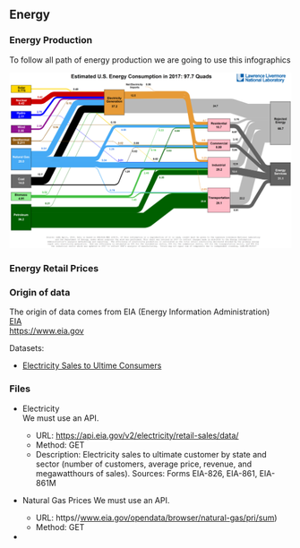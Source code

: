 ## Energy

### Energy Production

To follow all path of energy production we are going to use this infographics <br>

![Energy Infographic](energy_chart.webp)



### Energy Retail Prices

### Origin of data
The origin of data comes from EIA (Energy Information Administration)<br>
[EIA](https://www.eia.gov)<br>
https://www.eia.gov<vr>
  
Datasets:
  * [Electricity Sales to Ultime Consumers](https://www.eia.gov/opendata/browser/electricity/retail-sales)
  
### Files

* Electricity  
We must use an API.
  * URL: https://api.eia.gov/v2/electricity/retail-sales/data/
  * Method: GET
  * Description: Electricity sales to ultimate customer by state and sector (number of customers, average price, revenue, and megawatthours of sales). 
    Sources: Forms EIA-826, EIA-861, EIA-861M
  
* Natural Gas Prices
  We must use an API.
  * URL: https//www.eia.gov/opendata/browser/natural-gas/pri/sum)
  * Method: GET

* 
